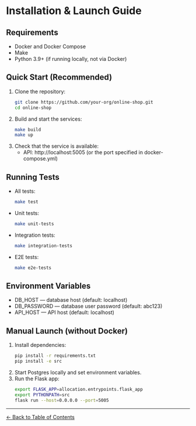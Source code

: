 # Installation & Launch Guide

## Requirements
- Docker and Docker Compose
- Make
- Python 3.9+ (if running locally, not via Docker)

## Quick Start (Recommended)

1. Clone the repository:
   ```sh
   git clone https://github.com/your-org/online-shop.git
   cd online-shop
   ```
2. Build and start the services:
   ```sh
   make build
   make up
   ```
3. Check that the service is available:
   - API: http://localhost:5005 (or the port specified in docker-compose.yml)

## Running Tests
- All tests:
  ```sh
  make test
  ```
- Unit tests:
  ```sh
  make unit-tests
  ```
- Integration tests:
  ```sh
  make integration-tests
  ```
- E2E tests:
  ```sh
  make e2e-tests
  ```

## Environment Variables
- DB_HOST — database host (default: localhost)
- DB_PASSWORD — database user password (default: abc123)
- API_HOST — API host (default: localhost)

## Manual Launch (without Docker)
1. Install dependencies:
   ```sh
   pip install -r requirements.txt
   pip install -e src
   ```
2. Start Postgres locally and set environment variables.
3. Run the Flask app:
   ```sh
   export FLASK_APP=allocation.entrypoints.flask_app
   export PYTHONPATH=src
   flask run --host=0.0.0.0 --port=5005
   ```

---
[← Back to Table of Contents](index.md)

